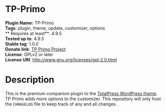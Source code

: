 # TP-Primo #

**Plugin Name:** TP-Primo<br />
**Tags**: plugin, theme, update, customizer, options<br />
** Requires at least**: 4.9.5<br />
**Tested up to**: 4.9.5<br />
**Stable tag**: 1.0.0<br />
**Donate link**: [TP Primo Project](https://www.paypal.me/themeawesome)<br />
**License**: GPLv2 or later<br />
**License URI**: http://www.gnu.org/licenses/gpl-2.0.html<br />

Description
===

This is the premium companion plugin to the [TotalPress WordPress theme](https://github.com/ThemeAwesome/TotalPress). TP Primo adds more options to the customizer. This repository will only host the `CHNAGELOG` file to keep track of any and all changes.